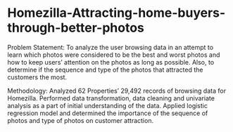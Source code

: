 # Homezilla-Attracting-home-buyers-through-better-photos
Problem Statement: To analyze the user browsing data in an attempt to learn which photos were considered to be the best and worst photos and how to keep users’ attention on the photos as long as possible. Also, to determine if the sequence and type of the photos that attracted the customers the most.

Methodology: Analyzed 62 Properties’ 29,492 records of browsing data for Homezilla. Performed data transformation, data cleaning and univariate analysis as a part of initial understanding of the data. Applied logistic regression model and determined the importance of the sequence of photos and type of photos on customer attraction.


